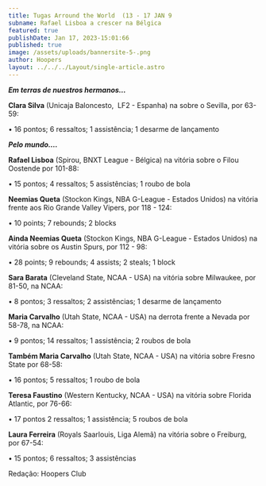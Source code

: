 ```yaml
---
title: Tugas Arround the World  (13 - 17 JAN 9
subname: Rafael Lisboa a crescer na Bélgica
featured: true
publishDate: Jan 17, 2023-15:01:66
published: true
image: /assets/uploads/bannersite-5-.png
author: Hoopers
layout: ../../../Layout/single-article.astro
---
```

<!--StartFragment-->

***Em terras de nuestros hermanos…***



**Clara Silva** (Unicaja Baloncesto,  LF2 - Espanha) na sobre o Sevilla, por 63-59:



• 16 pontos; 6 ressaltos; 1 assistência; 1 desarme de lançamento



***Pelo mundo….***



**Rafael Lisboa** (Spirou, BNXT League - Bélgica) na vitória sobre o Filou Oostende por 101-88:



• 15 pontos; 4 ressaltos; 5 assistências; 1 roubo de bola



**Neemias Queta** (Stockon Kings, NBA G-League - Estados Unidos) na vitória frente aos Rio Grande Valley Vipers, por 118 - 124:



• 10 points; 7 rebounds; 2 blocks



**Ainda Neemias Queta** (Stockon Kings, NBA G-League - Estados Unidos) [](https://twitter.com/RGVVipers) na vitória sobre os Austin Spurs, por 112 - 98: 



• 28 points; 9 rebounds; 4 assists; 2 steals; 1 block



**Sara Barata** (Cleveland State, NCAA - USA) na vitória sobre Milwaukee, por 81-50, na NCAA:



• 8 pontos; 3 ressaltos; 2 assistências; 1 desarme de lançamento



**Maria Carvalho** (Utah State, NCAA - USA) na derrota frente a Nevada por 58-78, na NCAA:



• 9 pontos; 14 ressaltos; 1 assistência; 2 roubos de bola



**Também Maria Carvalho** (Utah State, NCAA - USA) na vitória sobre Fresno State por 68-58:



• 16 pontos; 5 ressaltos; 1 roubo de bola



**Teresa Faustino** (Western Kentucky, NCAA - USA) na vitória sobre Florida Atlantic, por 76-66:



• 17 pontos 2 ressaltos; 1 assistência; 5 roubos de bola



**Laura Ferreira** (Royals Saarlouis, Liga Alemã) na vitória sobre o Freiburg, por 67-54:



• 15 pontos; 6 ressaltos; 3 assistências





R﻿edação: Hoopers Club

<!--EndFragment-->